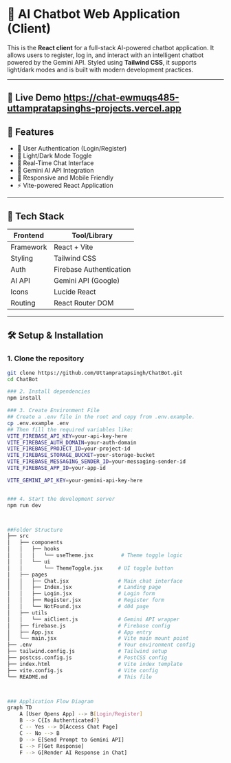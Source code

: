 # 🤖 AI Chatbot Web Application (Client)

This is the **React client** for a full-stack AI-powered chatbot application. It allows users to register, log in, and interact with an intelligent chatbot powered by the Gemini API. Styled using **Tailwind CSS**, it supports light/dark modes and is built with modern development practices.

---

## 🔗 Live Demo  https://chat-ewmuqs485-uttampratapsinghs-projects.vercel.app


## 🚀 Features

- 🔐 User Authentication (Login/Register)
- 🎨 Light/Dark Mode Toggle
- 💬 Real-Time Chat Interface
- 🤖 Gemini AI API Integration
- 📱 Responsive and Mobile Friendly
- ⚡ Vite-powered React Application

---

## 🧰 Tech Stack

| Frontend       | Tool/Library                  |
|----------------|-------------------------------|
| Framework      | React + Vite                  |
| Styling        | Tailwind CSS                  |
| Auth           | Firebase Authentication       |
| AI API         | Gemini API (Google)           |
| Icons          | Lucide React                  |
| Routing        | React Router DOM              |

---

## 🛠️ Setup & Installation

### 1. Clone the repository

```bash
git clone https://github.com/Uttampratapsingh/ChatBot.git
cd ChatBot

### 2. Install dependencies
npm install

### 3. Create Environment File
## Create a .env file in the root and copy from .env.example.
cp .env.example .env
## Then fill the required variables like:
VITE_FIREBASE_API_KEY=your-api-key-here
VITE_FIREBASE_AUTH_DOMAIN=your-auth-domain
VITE_FIREBASE_PROJECT_ID=your-project-id
VITE_FIREBASE_STORAGE_BUCKET=your-storage-bucket
VITE_FIREBASE_MESSAGING_SENDER_ID=your-messaging-sender-id
VITE_FIREBASE_APP_ID=your-app-id

VITE_GEMINI_API_KEY=your-gemini-api-key-here


### 4. Start the development server
npm run dev



##Folder Structure
├── src
│   ├── components
│   │   ├── hooks
│   │   │   └── useTheme.jsx         # Theme toggle logic
│   │   └── ui
│   │       └── ThemeToggle.jsx     # UI toggle button
│   ├── pages
│   │   ├── Chat.jsx                # Main chat interface
│   │   ├── Index.jsx               # Landing page
│   │   ├── Login.jsx               # Login form
│   │   ├── Register.jsx            # Register form
│   │   └── NotFound.jsx            # 404 page
│   ├── utils
│   │   └── aiClient.js             # Gemini API wrapper
│   ├── firebase.js                 # Firebase config
│   ├── App.jsx                     # App entry
│   └── main.jsx                    # Vite main mount point
├── .env                            # Your environment config
├── tailwind.config.js              # Tailwind setup
├── postcss.config.js               # PostCSS config
├── index.html                      # Vite index template
├── vite.config.js                  # Vite config
└── README.md                       # This file



### Application Flow Diagram
graph TD
    A [User Opens App] --> B[Login/Register]
    B --> C{Is Authenticated?}
    C -- Yes --> D[Access Chat Page]
    C -- No --> B
    D --> E[Send Prompt to Gemini API]
    E --> F[Get Response]
    F --> G[Render AI Response in Chat]


